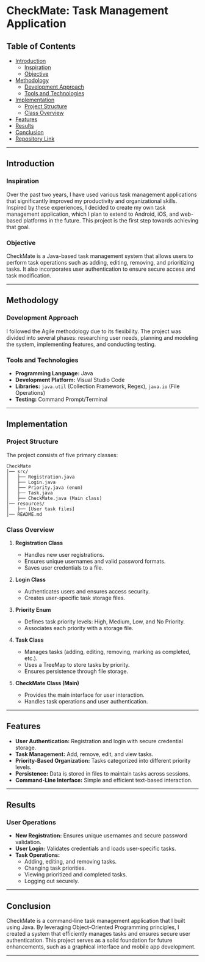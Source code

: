 # CheckMate: Task Management Application

## Table of Contents
- [Introduction](#introduction)
  - [Inspiration](#inspiration)
  - [Objective](#objective)
- [Methodology](#methodology)
  - [Development Approach](#development-approach)
  - [Tools and Technologies](#tools-and-technologies)
- [Implementation](#implementation)
  - [Project Structure](#project-structure)
  - [Class Overview](#class-overview)
- [Features](#features)
- [Results](#results)
- [Conclusion](#conclusion)
- [Repository Link](#repository-link)

---

## Introduction
### Inspiration
Over the past two years, I have used various task management applications that significantly improved my productivity and organizational skills. Inspired by these experiences, I decided to create my own task management application, which I plan to extend to Android, iOS, and web-based platforms in the future. This project is the first step towards achieving that goal.

### Objective
CheckMate is a Java-based task management system that allows users to perform task operations such as adding, editing, removing, and prioritizing tasks. It also incorporates user authentication to ensure secure access and task modification.

---

## Methodology
### Development Approach
I followed the Agile methodology due to its flexibility. The project was divided into several phases: researching user needs, planning and modeling the system, implementing features, and conducting testing.

### Tools and Technologies
- **Programming Language:** Java  
- **Development Platform:** Visual Studio Code  
- **Libraries:** `java.util` (Collection Framework, Regex), `java.io` (File Operations)  
- **Testing:** Command Prompt/Terminal  

---

## Implementation
### Project Structure
The project consists of five primary classes:
```
CheckMate
│── src/
│   ├── Registration.java
│   ├── Login.java
│   ├── Priority.java (enum)
│   ├── Task.java
│   ├── CheckMate.java (Main class)
│── resources/
│   ├── [User task files]
│── README.md
```

### Class Overview
1. **Registration Class**
   - Handles new user registrations.
   - Ensures unique usernames and valid password formats.
   - Saves user credentials to a file.

2. **Login Class**
   - Authenticates users and ensures access security.
   - Creates user-specific task storage files.

3. **Priority Enum**
   - Defines task priority levels: High, Medium, Low, and No Priority.
   - Associates each priority with a storage file.

4. **Task Class**
   - Manages tasks (adding, editing, removing, marking as completed, etc.).
   - Uses a TreeMap to store tasks by priority.
   - Ensures persistence through file storage.

5. **CheckMate Class (Main)**
   - Provides the main interface for user interaction.
   - Handles task operations and user authentication.

---

## Features
- **User Authentication:** Registration and login with secure credential storage.
- **Task Management:** Add, remove, edit, and view tasks.
- **Priority-Based Organization:** Tasks categorized into different priority levels.
- **Persistence:** Data is stored in files to maintain tasks across sessions.
- **Command-Line Interface:** Simple and efficient text-based interaction.

---

## Results
### User Operations
- **New Registration:** Ensures unique usernames and secure password validation.
- **User Login:** Validates credentials and loads user-specific tasks.
- **Task Operations:**
  - Adding, editing, and removing tasks.
  - Changing task priorities.
  - Viewing prioritized and completed tasks.
  - Logging out securely.

---

## Conclusion
CheckMate is a command-line task management application that I built using Java. By leveraging Object-Oriented Programming principles, I created a system that efficiently manages tasks and ensures secure user authentication. This project serves as a solid foundation for future enhancements, such as a graphical interface and mobile app development.

---


